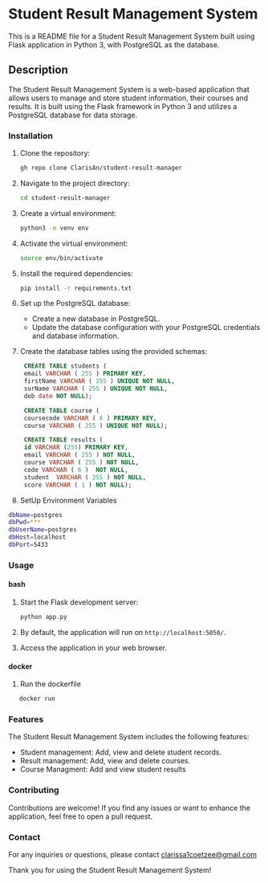 # Student Result Management System

This is a README file for a Student Result Management System built using Flask application in Python 3, with PostgreSQL as the database.

## Description

The Student Result Management System is a web-based application that allows users to manage and store student information, their courses and results. It is built using the Flask framework in Python 3 and utilizes a PostgreSQL database for data storage.

### Installation

1. Clone the repository:

   ```bash
   gh repo clone ClarisAn/student-result-manager
   ```

2. Navigate to the project directory:

   ```bash
   cd student-result-manager
   ```

3. Create a virtual environment:

   ```bash
   python3 -m venv env
   ```

4. Activate the virtual environment:

   ```bash
   source env/bin/activate
   ```

5. Install the required dependencies:

   ```bash
   pip install -r requirements.txt
   ```

6. Set up the PostgreSQL database:

   - Create a new database in PostgreSQL.
   - Update the database configuration with your PostgreSQL credentials and database information.

7. Create the database tables using the provided schemas:

   ```sql
    CREATE TABLE students (
    email VARCHAR ( 255 ) PRIMARY KEY,
    firstName VARCHAR ( 255 ) UNIQUE NOT NULL,
    surName VARCHAR ( 255 ) UNIQUE NOT NULL,
    dob date NOT NULL); 

    CREATE TABLE course (
    coursecode VARCHAR ( 6 ) PRIMARY KEY,
    course VARCHAR ( 255 ) UNIQUE NOT NULL); 

    CREATE TABLE results (
    id VARCHAR (255) PRIMARY KEY,
    email VARCHAR ( 255 ) NOT NULL,
    course VARCHAR ( 255 ) NOT NULL,
    code VARCHAR ( 6 )  NOT NULL,
    student  VARCHAR ( 255 ) NOT NULL,
    score VARCHAR ( 1 ) NOT NULL);
    ```

8. SetUp Environment Variables 

```bash
dbName=postgres
dbPwd=***
dbUserName=postgres
dbHost=localhost
dbPort=5433
```
### Usage

#### bash
1. Start the Flask development server:

   ```bash
   python app.py
   ```

2. By default, the application will run on `http://localhost:5050/`.

3. Access the application in your web browser.

#### docker

1. Run the dockerfile
```bash
   docker run 

```

### Features

The Student Result Management System includes the following features:

- Student management: Add, view and delete student records. 
- Result management:  Add, view and delete courses.
- Course Managment:  Add and view student results


### Contributing

Contributions are welcome! If you find any issues or want to enhance the application, feel free to open a pull request.


### Contact

For any inquiries or questions, please contact clarissa1coetzee@gmail.com

Thank you for using the Student Result Management System!